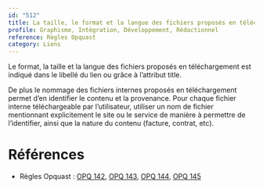 ```yaml
---
id: "512"
title: La taille, le format et la langue des fichiers proposés en téléchargement sont indiqués. Le nom des fichiers en téléchargement permet d’en identifier le contenu et la provenance.
profile: Graphisme, Intégration, Développement, Rédactionnel
reference: Règles Opquast
category: Liens
---
```


Le format, la taille et la langue des fichiers proposés en téléchargement est indiqué dans le libellé du lien ou grâce à l’attribut title.

De plus le nommage des fichiers internes proposés en téléchargement permet d’en identifier le contenu et la provenance.
Pour chaque fichier interne téléchargeable par l’utilisateur, utiliser un nom de fichier mentionnant explicitement le site ou le service de manière à permettre de l’identifier, ainsi que la nature du contenu (facture, contrat, etc).

# Références

*   Règles Opquast : [OPQ 142](https://checklists.opquast.com/fr/assurance-qualite-web/le-format-des-fichiers-proposes-en-telechargement-est-indique), [OPQ 143](https://checklists.opquast.com/fr/assurance-qualite-web/la-taille-des-fichiers-internes-proposes-en-telechargement-est-indiquee), [OPQ 144](https://checklists.opquast.com/fr/assurance-qualite-web/la-langue-des-fichiers-en-telechargement-est-precisee-lorsquelle-differe-de-celle-de-la-page-dorigine), [OPQ 145](https://checklists.opquast.com/fr/assurance-qualite-web/le-nommage-des-fichiers-internes-proposes-en-telechargement-permet-den-identifier-le-contenu-et-la-provenance)

